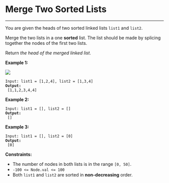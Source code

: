 # Merge Two Sorted Lists

***

You are given the heads of two sorted linked lists `list1` and `list2`.

Merge the two lists in a one **sorted** list. The list should be made by splicing together the nodes of the first two lists.

Return _the head of the merged linked list_.

&#x20;

**Example 1:**

![](https://assets.leetcode.com/uploads/2020/10/03/merge\_ex1.jpg)

<pre><code>Input: list1 = [1,2,4], list2 = [1,3,4]
<strong>Output:
</strong> [1,1,2,3,4,4]</code></pre>

**Example 2:**

<pre><code>Input: list1 = [], list2 = []
<strong>Output:
</strong> []</code></pre>

**Example 3:**

<pre><code>Input: list1 = [], list2 = [0]
<strong>Output:
</strong> [0]</code></pre>

&#x20;

**Constraints:**

* The number of nodes in both lists is in the range `[0, 50]`.
* `-100 <= Node.val <= 100`
* Both `list1` and `list2` are sorted in **non-decreasing** order.
